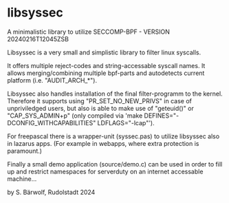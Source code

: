 # libsyssec
A minimalistic library to utilize SECCOMP-BPF - VERSION 20240216T12045ZSB

Libsyssec is a very small and simplistic library to filter linux syscalls.

It offers multiple reject-codes and string-accessable syscall names.
It allows merging/combining multiple bpf-parts and autodetects current
platform (i.e. "AUDIT_ARCH_*").

Libsyssec also handles installation of the final filter-programm to the kernel.
Therefore it supports using "PR_SET_NO_NEW_PRIVS" in case of unpriviledged
users, but also is able to make use of "geteuid()" or "CAP_SYS_ADMIN+p"
(only compiled via 'make DEFINES="-DCONFIG_WITHCAPABILITIES" LDFLAGS="-lcap"').

For freepascal there is a wrapper-unit (syssec.pas) to utilize libsyssec also
in lazarus apps. (For example in webapps, where extra protection is paramount.)

Finally a small demo application (source/demo.c) can be used in order to fill
up and restrict namespaces for serverduty on an internet accessable machine...


by S. Bärwolf, Rudolstadt 2024
